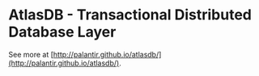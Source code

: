 # AtlasDB - Transactional Distributed Database Layer
See more at [http://palantir.github.io/atlasdb/](http://palantir.github.io/atlasdb/).
